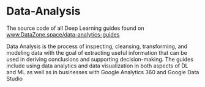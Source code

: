 # Data-Analysis
The source code of all Deep Learning guides found on www.DataZone.space/data-analytics-guides

Data Analysis is the process of inspecting, cleansing, transforming, and modeling data with the goal of extracting useful information that can be used in deriving conclusions and supporting decision-making. The guides include using data analytics and data visualization in both aspects of DL and ML as well as in businesses with Google Analytics 360 and Google Data Studio
